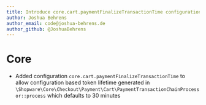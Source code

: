 ```yaml
---
title: Introduce core.cart.paymentFinalizeTransactionTime configuration to allow admin user change the duration of payment finalization
author: Joshua Behrens
author_email: code@joshua-behrens.de
author_github: @JoshuaBehrens
---
```


# Core
* Added configuration `core.cart.paymentFinalizeTransactionTime` to allow configuration based token lifetime generated in `\Shopware\Core\Checkout\Payment\Cart\PaymentTransactionChainProcessor::process` which defaults to 30 minutes

